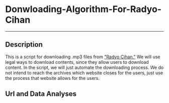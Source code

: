 # Donwloading-Algorithm-For-Radyo-Cihan
---

## Description
  This is a script for downloading .mp3 files from ["Radyo Cihan."](http://www.radyocihan.com/) We will use legal ways to download contents, since they allow users to download content. In the script, we will just automate the downloading process. We do not intend to reach the archives which website closes for the users, just use the process that website allows for the users. 

## Url and Data Analyses
  